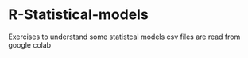 # R-Statistical-models
Exercises to understand some statistcal models
csv files are read from google colab
